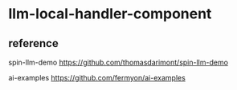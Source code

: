 llm-local-handler-component
=============================

## reference

spin-llm-demo https://github.com/thomasdarimont/spin-llm-demo

ai-examples https://github.com/fermyon/ai-examples